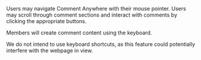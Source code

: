 


Users may navigate Comment Anywhere with their mouse pointer. Users may scroll through comment sections and interact with comments by clicking the appropriate buttons.

Members will create comment content using the keyboard.

We do not intend to use keyboard shortcuts, as this feature could potentially interfere with the webpage in view.


